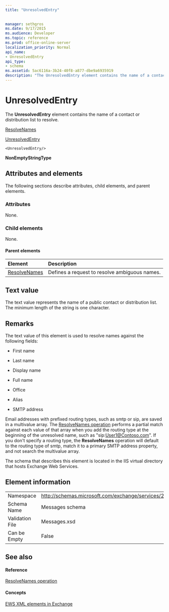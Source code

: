 ```yaml
---
title: "UnresolvedEntry"
 
 
manager: sethgros
ms.date: 9/17/2015
ms.audience: Developer
ms.topic: reference
ms.prod: office-online-server
localization_priority: Normal
api_name:
- UnresolvedEntry
api_type:
- schema
ms.assetid: 5ac6116a-3b24-40f8-a877-dbe9a6935919
description: "The UnresolvedEntry element contains the name of a contact or distribution list to resolve."
---
```


# UnresolvedEntry

The **UnresolvedEntry** element contains the name of a contact or distribution list to resolve. 
  
[ResolveNames](resolvenames.md)
  
[UnresolvedEntry](unresolvedentry.md)
  
```
<UnresolvedEntry/>
```

 **NonEmptyStringType**
## Attributes and elements

The following sections describe attributes, child elements, and parent elements.
  
### Attributes

None.
  
### Child elements

None.
  
#### Parent elements

|**Element**|**Description**|
|:-----|:-----|
|[ResolveNames](resolvenames.md) <br/> |Defines a request to resolve ambiguous names.  <br/> |
   
## Text value

The text value represents the name of a public contact or distribution list. The minimum length of the string is one character.
  
## Remarks

The text value of this element is used to resolve names against the following fields:
  
- First name
    
- Last name
    
- Display name
    
- Full name
    
- Office
    
- Alias
    
- SMTP address
    
Email addresses with prefixed routing types, such as smtp or sip, are saved in a multivalue array. The [ResolveNames operation](resolvenames-operation.md) performs a partial match against each value of that array when you add the routing type at the beginning of the unresolved name, such as "sip:User1@Contoso.com". If you don't specify a routing type, the **ResolveNames** operation will default to the routing type of smtp, match it to a primary SMTP address property, and not search the multivalue array. 
  
The schema that describes this element is located in the IIS virtual directory that hosts Exchange Web Services.
  
## Element information

|||
|:-----|:-----|
|Namespace  <br/> |http://schemas.microsoft.com/exchange/services/2006/messages  <br/> |
|Schema Name  <br/> |Messages schema  <br/> |
|Validation File  <br/> |Messages.xsd  <br/> |
|Can be Empty  <br/> |False  <br/> |
   
## See also

#### Reference

[ResolveNames operation](resolvenames-operation.md)
#### Concepts

[EWS XML elements in Exchange](ews-xml-elements-in-exchange.md)

